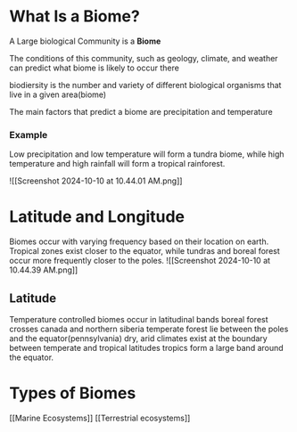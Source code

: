 # What Is a Biome?
A Large biological Community is a **Biome**

The conditions of this community, such as geology, climate, and weather can predict what  biome is likely to occur there

biodiersity is the number and variety of different biological organisms that live in a given area(biome)

The main factors that predict a biome are precipitation and temperature
### Example
Low precipitation and low temperature will form a tundra biome, while high temperature and high rainfall will form a tropical rainforest. 

![[Screenshot 2024-10-10 at 10.44.01 AM.png]]

# Latitude and Longitude
Biomes occur with varying frequency based on their location on earth. Tropical zones exist closer to the equator, while tundras and boreal forest occur more frequently closer to the poles.
![[Screenshot 2024-10-10 at 10.44.39 AM.png]]
## Latitude
Temperature controlled biomes occur in latitudinal bands
boreal forest crosses canada and northern siberia
temperate forest lie between the poles and the equator(pennsylvania)
dry, arid climates exist at the boundary between temperate and tropical latitudes
tropics form a large band around the equator. 

# Types of Biomes
[[Marine Ecosystems]]
[[Terrestrial ecosystems]]

